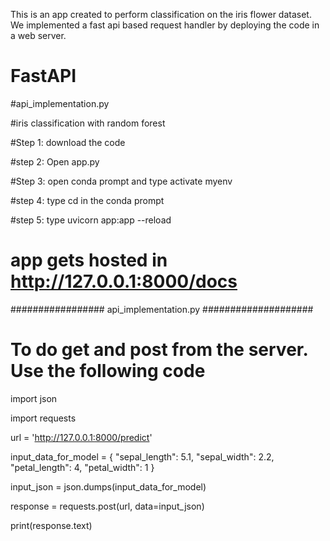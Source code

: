 This is an app created to perform classification on the iris flower dataset. We implemented a fast api based request handler by deploying the code in a web server. 

# FastAPI
#api_implementation.py 


#iris classification with random forest

#Step 1: download the code


#step 2: Open app.py


#Step 3: open conda prompt and type activate myenv


#step 4: type cd <working directory> in the conda prompt


#step 5: type uvicorn app:app --reload
  
# app gets hosted in http://127.0.0.1:8000/docs 


################# api_implementation.py ####################

# To do get and post from the server. Use the following code




import json


import requests


url = 'http://127.0.0.1:8000/predict'

input_data_for_model = {
  "sepal_length": 5.1,
  "sepal_width": 2.2,
  "petal_length": 4,
  "petal_width": 1
}

input_json = json.dumps(input_data_for_model)

response = requests.post(url, data=input_json)

print(response.text)



